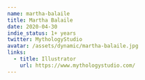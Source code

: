 ```yaml
---
name: martha-balaile
title: Martha Balaile
date: 2020-04-30
indie_status: 1+ years
twitter: MythologyStudio
avatar: /assets/dynamic/martha-balaile.jpg
links:
  - title: Illustrator
    url: https://www.mythologystudio.com/
---
```

